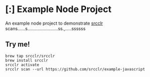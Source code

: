 # [:] Example Node Project

An example node project to demonstrate [srcclr](https://www.srcclr.com) scans......s........................ss.,.....ssssss

## Try me!

```
brew tap srcclr/srcclr
brew install srcclr
srcclr activate
srcclr scan --url https://github.com/srcclr/example-javascript
```
